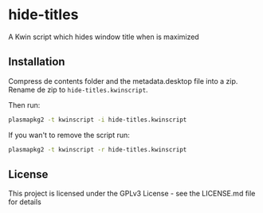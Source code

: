 # hide-titles
A Kwin script which hides window title when is maximized

## Installation
Compress de contents folder and the metadata.desktop file into a zip.
Rename de zip to `hide-titles.kwinscript`.

Then run:
```bash
plasmapkg2 -t kwinscript -i hide-titles.kwinscript
```

If you wan't to remove the script run:
```bash
plasmapkg2 -t kwinscript -r hide-titles.kwinscript 
```

## License
This project is licensed under the GPLv3 License - see the LICENSE.md file for details
